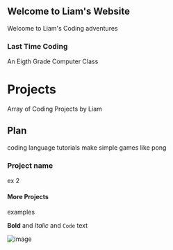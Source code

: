 ## Welcome to Liam's Website

Welcome to Liam's Coding adventures

### Last Time Coding

An Eigth Grade Computer Class

# Projects

Array of Coding Projects by Liam
## Plan

coding language tutorials 
make simple games like pong

### Project name

ex 2

#### More Projects

examples

**Bold** and _Italic_ and `Code` text

![image](picofme.png)
```


